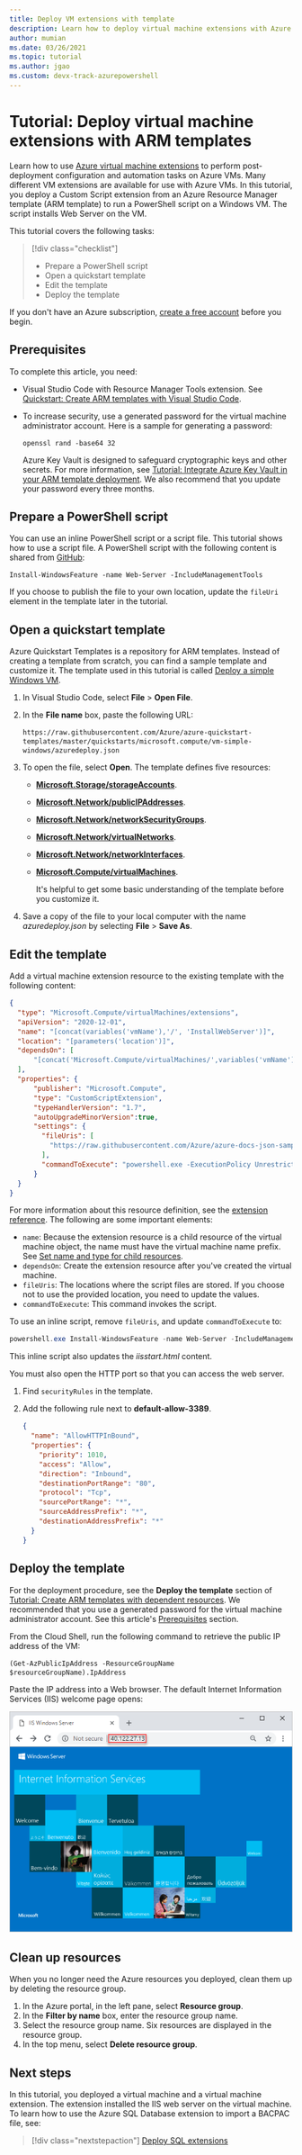 ```yaml
---
title: Deploy VM extensions with template
description: Learn how to deploy virtual machine extensions with Azure Resource Manager templates (ARM templates).
author: mumian
ms.date: 03/26/2021
ms.topic: tutorial
ms.author: jgao
ms.custom: devx-track-azurepowershell
---
```


# Tutorial: Deploy virtual machine extensions with ARM templates

Learn how to use [Azure virtual machine extensions](../../virtual-machines/extensions/features-windows.md) to perform post-deployment configuration and automation tasks on Azure VMs. Many different VM extensions are available for use with Azure VMs. In this tutorial, you deploy a Custom Script extension from an Azure Resource Manager template (ARM template) to run a PowerShell script on a Windows VM. The script installs Web Server on the VM.

This tutorial covers the following tasks:

> [!div class="checklist"]
> * Prepare a PowerShell script
> * Open a quickstart template
> * Edit the template
> * Deploy the template

If you don't have an Azure subscription, [create a free account](https://azure.microsoft.com/free/) before you begin.

## Prerequisites

To complete this article, you need:

* Visual Studio Code with Resource Manager Tools extension. See [Quickstart: Create ARM templates with Visual Studio Code](quickstart-create-templates-use-visual-studio-code.md).
* To increase security, use a generated password for the virtual machine administrator account. Here is a sample for generating a password:

    ```console
    openssl rand -base64 32
    ```

    Azure Key Vault is designed to safeguard cryptographic keys and other secrets. For more information, see [Tutorial: Integrate Azure Key Vault in your ARM template deployment](./template-tutorial-use-key-vault.md). We also recommend that you update your password every three months.

## Prepare a PowerShell script

You can use an inline PowerShell script or a script file. This tutorial shows how to use a script file. A PowerShell script with the following content is shared from [GitHub](https://raw.githubusercontent.com/Azure/azure-docs-json-samples/master/tutorial-vm-extension/installWebServer.ps1):

```azurepowershell
Install-WindowsFeature -name Web-Server -IncludeManagementTools
```

If you choose to publish the file to your own location, update the `fileUri` element in the template later in the tutorial.

## Open a quickstart template

Azure Quickstart Templates is a repository for ARM templates. Instead of creating a template from scratch, you can find a sample template and customize it. The template used in this tutorial is called [Deploy a simple Windows VM](https://azure.microsoft.com/resources/templates/vm-simple-windows/).

1. In Visual Studio Code, select **File** > **Open File**.
1. In the **File name** box, paste the following URL:

    ```url
    https://raw.githubusercontent.com/Azure/azure-quickstart-templates/master/quickstarts/microsoft.compute/vm-simple-windows/azuredeploy.json
    ```

1. To open the file, select **Open**.
    The template defines five resources:

   * [**Microsoft.Storage/storageAccounts**](/azure/templates/Microsoft.Storage/storageAccounts).
   * [**Microsoft.Network/publicIPAddresses**](/azure/templates/microsoft.network/publicipaddresses).
   * [**Microsoft.Network/networkSecurityGroups**](/azure/templates/microsoft.network/networksecuritygroups).
   * [**Microsoft.Network/virtualNetworks**](/azure/templates/microsoft.network/virtualnetworks).
   * [**Microsoft.Network/networkInterfaces**](/azure/templates/microsoft.network/networkinterfaces).
   * [**Microsoft.Compute/virtualMachines**](/azure/templates/microsoft.compute/virtualmachines).

     It's helpful to get some basic understanding of the template before you customize it.

1. Save a copy of the file to your local computer with the name *azuredeploy.json* by selecting **File** > **Save As**.

## Edit the template

Add a virtual machine extension resource to the existing template with the following content:

```json
{
  "type": "Microsoft.Compute/virtualMachines/extensions",
  "apiVersion": "2020-12-01",
  "name": "[concat(variables('vmName'),'/', 'InstallWebServer')]",
  "location": "[parameters('location')]",
  "dependsOn": [
      "[concat('Microsoft.Compute/virtualMachines/',variables('vmName'))]"
  ],
  "properties": {
      "publisher": "Microsoft.Compute",
      "type": "CustomScriptExtension",
      "typeHandlerVersion": "1.7",
      "autoUpgradeMinorVersion":true,
      "settings": {
        "fileUris": [
          "https://raw.githubusercontent.com/Azure/azure-docs-json-samples/master/tutorial-vm-extension/installWebServer.ps1"
        ],
        "commandToExecute": "powershell.exe -ExecutionPolicy Unrestricted -File installWebServer.ps1"
      }
  }
}
```

For more information about this resource definition, see the [extension reference](/azure/templates/microsoft.compute/virtualmachines/extensions). The following are some important elements:

* `name`: Because the extension resource is a child resource of the virtual machine object, the name must have the virtual machine name prefix. See [Set name and type for child resources](child-resource-name-type.md).
* `dependsOn`: Create the extension resource after you've created the virtual machine.
* `fileUris`: The locations where the script files are stored. If you choose not to use the provided location, you need to update the values.
* `commandToExecute`: This command invokes the script.

To use an inline script, remove `fileUris`, and update `commandToExecute` to:

```powershell
powershell.exe Install-WindowsFeature -name Web-Server -IncludeManagementTools && powershell.exe remove-item 'C:\\inetpub\\wwwroot\\iisstart.htm' && powershell.exe Add-Content -Path 'C:\\inetpub\\wwwroot\\iisstart.htm' -Value $('Hello World from ' + $env:computername)
```

This inline script also updates the _iisstart.html_ content.

You must also open the HTTP port so that you can access the web server.

1. Find `securityRules` in the template.
1. Add the following rule next to **default-allow-3389**.

    ```json
    {
      "name": "AllowHTTPInBound",
      "properties": {
        "priority": 1010,
        "access": "Allow",
        "direction": "Inbound",
        "destinationPortRange": "80",
        "protocol": "Tcp",
        "sourcePortRange": "*",
        "sourceAddressPrefix": "*",
        "destinationAddressPrefix": "*"
      }
    }
    ```

## Deploy the template

For the deployment procedure, see the **Deploy the template** section of [Tutorial: Create ARM templates with dependent resources](./template-tutorial-create-templates-with-dependent-resources.md#deploy-the-template). We recommended that you use a generated password for the virtual machine administrator account. See this article's [Prerequisites](#prerequisites) section.

From the Cloud Shell, run the following command to retrieve the public IP address of the VM:

```azurepowershell
(Get-AzPublicIpAddress -ResourceGroupName $resourceGroupName).IpAddress
```

Paste the IP address into a Web browser. The default Internet Information Services (IIS) welcome page opens:

![The Internet Information Services welcome page](./media/template-tutorial-deploy-vm-extensions/resource-manager-template-deploy-extensions-customer-script-web-server.png)

## Clean up resources

When you no longer need the Azure resources you deployed, clean them up by deleting the resource group.

1. In the Azure portal, in the left pane, select **Resource group**.
2. In the **Filter by name** box, enter the resource group name.
3. Select the resource group name.
    Six resources are displayed in the resource group.
4. In the top menu, select **Delete resource group**.

## Next steps

In this tutorial, you deployed a virtual machine and a virtual machine extension. The extension installed the IIS web server on the virtual machine. To learn how to use the Azure SQL Database extension to import a BACPAC file, see:

> [!div class="nextstepaction"]
> [Deploy SQL extensions](./template-tutorial-deploy-sql-extensions-bacpac.md)
